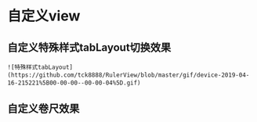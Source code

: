 # 自定义view

## 自定义特殊样式tabLayout切换效果

    ![特殊样式tabLayout](https://github.com/tck8888/RulerView/blob/master/gif/device-2019-04-16-215221%5B00-00-00--00-00-04%5D.gif)
## 自定义卷尺效果